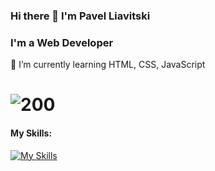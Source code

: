 ### Hi there 👋 I'm Pavel Liavitski
### I'm a Web Developer

🌱 I’m currently learning HTML, CSS, JavaScript
# ![200](https://www.codewars.com/users/liavitski/badges/small)
#### My Skills:
[![My Skills](https://skills.thijs.gg/icons?i=html,css,js&theme=dark)](#)
